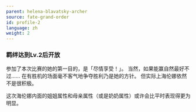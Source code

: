 ```yaml
---
parent: helena-blavatsky-archer
source: fate-grand-order
id: profile-2
language: zh
weight: 2
---
```


### 羁绊达到Lv.2后开放

参加了本次比赛的她的第一目的，是「尽情享受！」。
当然，如果能赢自然最好不过……
在有胜机的场面毫不客气地争夺胜利乃是她的方针。
但实际上海伦娜依然不是很积极。

这次海伦娜内面的姐姐属性和母亲属性（或是奶奶属性）或许会比平时表现得更为明显。
